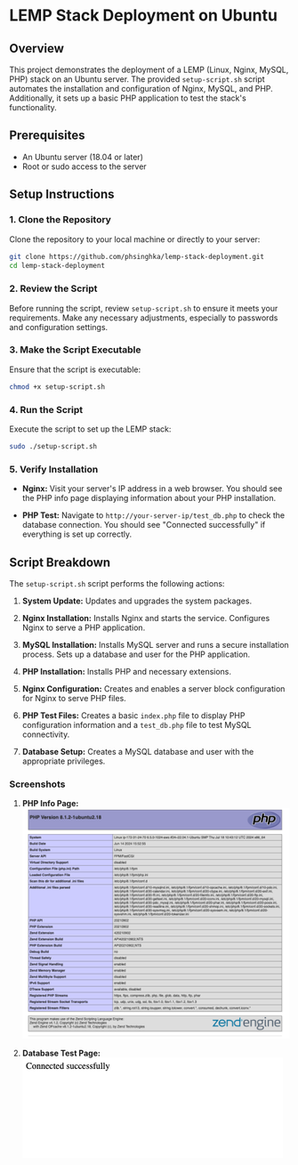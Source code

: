 # LEMP Stack Deployment on Ubuntu

## Overview

This project demonstrates the deployment of a LEMP (Linux, Nginx, MySQL, PHP) stack on an Ubuntu server. The provided `setup-script.sh` script automates the installation and configuration of Nginx, MySQL, and PHP. Additionally, it sets up a basic PHP application to test the stack's functionality.

## Prerequisites

- An Ubuntu server (18.04 or later)
- Root or sudo access to the server

## Setup Instructions

### 1. Clone the Repository

Clone the repository to your local machine or directly to your server:

```bash
git clone https://github.com/phsinghka/lemp-stack-deployment.git
cd lemp-stack-deployment
```

### 2. Review the Script

Before running the script, review `setup-script.sh` to ensure it meets your requirements. Make any necessary adjustments, especially to passwords and configuration settings.

### 3. Make the Script Executable

Ensure that the script is executable:

```bash
chmod +x setup-script.sh
```

### 4. Run the Script

Execute the script to set up the LEMP stack:

```bash
sudo ./setup-script.sh
```

### 5. Verify Installation

- **Nginx:** Visit your server's IP address in a web browser. You should see the PHP info page displaying information about your PHP installation.

- **PHP Test:** Navigate to `http://your-server-ip/test_db.php` to check the database connection. You should see "Connected successfully" if everything is set up correctly.

## Script Breakdown

The `setup-script.sh` script performs the following actions:

1. **System Update:**
   Updates and upgrades the system packages.

2. **Nginx Installation:**
   Installs Nginx and starts the service. Configures Nginx to serve a PHP application.

3. **MySQL Installation:**
   Installs MySQL server and runs a secure installation process. Sets up a database and user for the PHP application.

4. **PHP Installation:**
   Installs PHP and necessary extensions.

5. **Nginx Configuration:**
   Creates and enables a server block configuration for Nginx to serve PHP files.

6. **PHP Test Files:**
   Creates a basic `index.php` file to display PHP configuration information and a `test_db.php` file to test MySQL connectivity.

7. **Database Setup:**
   Creates a MySQL database and user with the appropriate privileges.


### **Screenshots**

1. **PHP Info Page:** <br/>
   ![PHP Info](screenshots/php_info.png)

2. **Database Test Page:** <br/>
   ![Database Test](screenshots/mysql_connection.png)
